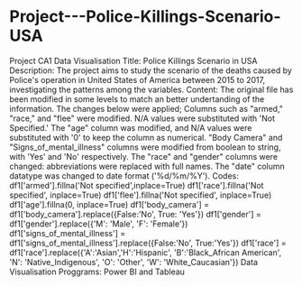 # Project---Police-Killings-Scenario-USA
Project CA1 Data Visualisation 
Title: Police Killings Scenario in USA
Description: The project aims to study the scenario of the deaths caused by Police's operation in United States of America between 2015 to 2017, investigating the patterns among the variables.
Content: The original file has been modified in some levels to match an better undertanding of the information. The changes below were applied;
        Columns such as "armed," "race," and "flee" were modified. N/A values were substituted with 'Not Specified.'
        The "age" column was modified, and N/A values were substituted with '0' to keep the column as numerical.
        "Body Camera" and "Signs_of_mental_illness" columns were modified from boolean to string, with 'Yes' and 'No' respectively.
        The "race" and "gender" columns were changed: abbreviations were replaced with full names.
        The "date" column datatype was changed to date format ('%d/%m/%Y').
Codes:
              df1['armed'].fillna('Not specified',inplace=True)
              df1['race'].fillna('Not specified', inplace=True)
              df1['flee'].fillna('Not specified', inplace=True)
              df1['age'].fillna(0, inplace=True)
              df1['body_camera'] = df1['body_camera'].replace({False:'No', True: 'Yes'})
              df1['gender'] = df1['gender'].replace({'M': 'Male', 'F': 'Female'})
              df1['signs_of_mental_illness'] = df1['signs_of_mental_illness'].replace({False:'No', True:'Yes'})
              df1['race'] = df1['race'].replace({'A':'Asian','H':'Hispanic', 'B':'Black_African American', 'N': 'Native_Indigenous', 'O': 'Other', 'W':       'White_Caucasian'})
Data Visualisation Proggrams: Power BI and Tableau 
